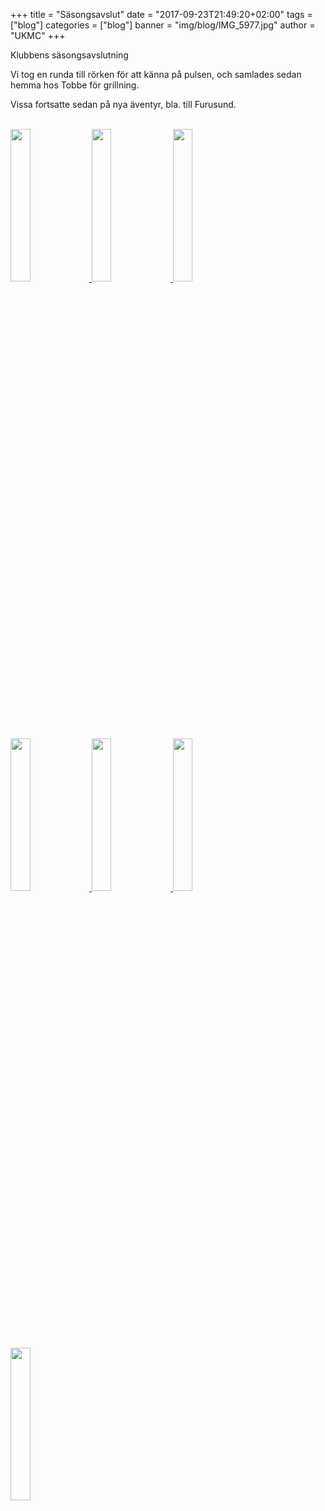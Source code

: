 +++
title = "Säsongsavslut"
date = "2017-09-23T21:49:20+02:00"
tags = ["blog"]
categories = ["blog"]
banner = "img/blog/IMG_5977.jpg"
author = "UKMC"
+++


Klubbens säsongsavslutning
<!--more-->

Vi tog en runda till rörken för att känna på pulsen, och samlades sedan hemma hos Tobbe för grillning.

Vissa fortsatte sedan på nya äventyr, bla. till Furusund.


</br>
<a href="/img/blog/IMG_5948.jpg"> 
<img src="/img/blog/IMG_5948-1.JPG" height="auto" width="25%"> 
</a>
<a href="/img/blog/IMG_5952.jpg"> 
<img src="/img/blog/IMG_5952-1.JPG" height="auto" width="25%"> 
</a>
<a href="/img/blog/IMG_5962.jpg"> 
<img src="/img/blog/IMG_5962-1.JPG" height="auto" width="25%"> 
</a>

<a href="/img/blog/IMG_5966.jpg"> 
<img src="/img/blog/IMG_5966-1.JPG" height="auto" width="25%"> 
</a>
<a href="/img/blog/IMG_5977.jpg"> 
<img src="/img/blog/IMG_5977-1.JPG" height="auto" width="25%"> 
</a>
<a href="/img/blog/IMG_5983.jpg"> 
<img src="/img/blog/IMG_5983-1.JPG" height="auto" width="25%"> 
</a>

<a href="/img/blog/IMG_5986.jpg"> 
<img src="/img/blog/IMG_5986-1.JPG" height="auto" width="25%"> 
</a>
</br>
</br>
</br>
</br>
</br>
</br>
</br>
</br>
</br>
</br>
</br>
</br>
</br>
</br>
</br>